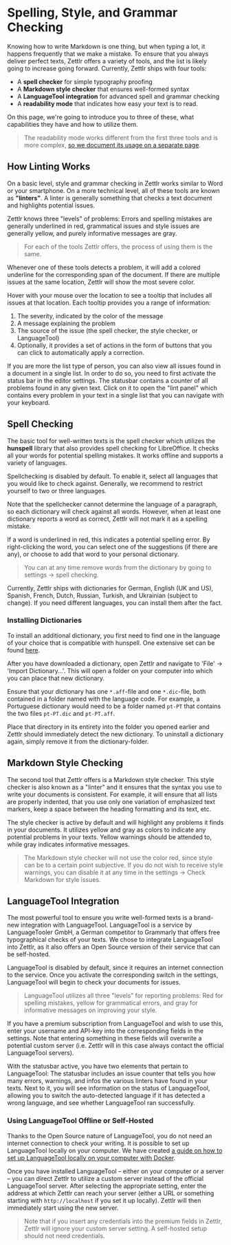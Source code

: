 # Spelling, Style, and Grammar Checking

Knowing how to write Markdown is one thing, but when typing a lot, it happens frequently that we make a mistake. To ensure that you always deliver perfect texts, Zettlr offers a variety of tools, and the list is likely going to increase going forward. Currently, Zettlr ships with four tools:

* A **spell checker** for simple typography proofing
* A **Markdown style checker** that ensures well-formed syntax
* A **LanguageTool integration** for advanced spell and grammar checking
* A **readability mode** that indicates how easy your text is to read.

On this page, we're going to introduce you to three of these, what capabilities they have and how to utilize them.

> The readability mode works different from the first three tools and is more complex, [so we document its usage on a separate page](../academic/readability.md).

## How Linting Works

On a basic level, style and grammar checking in Zettlr works similar to Word or your smartphone. On a more technical level, all of these tools are known as **"linters"**. A linter is generally something that checks a text document and highlights potential issues.

Zettlr knows three "levels" of problems: Errors and spelling mistakes are generally underlined in red, grammatical issues and style issues are generally yellow, and purely informative messages are gray.

> For each of the tools Zettlr offers, the process of using them is the same.

Whenever one of these tools detects a problem, it will add a colored underline for the corresponding span of the document. If there are multiple issues at the same location, Zettlr will show the most severe color.

Hover with your mouse over the location to see a tooltip that includes all issues at that location. Each tooltip provides you a range of information:

1. The severity, indicated by the color of the message
2. A message explaining the problem
3. The source of the issue (the spell checker, the style checker, or LanguageTool)
4. Optionally, it provides a set of actions in the form of buttons that you can click to automatically apply a correction.

If you are more the list type of person, you can also view all issues found in a document in a single list. In order to do so, you need to first activate the status bar in the editor settings. The statusbar contains a counter of all problems found in any given text. Click on it to open the "lint panel" which contains every problem in your text in a single list that you can navigate with your keyboard.

## Spell Checking

The basic tool for well-written texts is the spell checker which utilizes the **hunspell** library that also provides spell checking for LibreOffice. It checks all your words for potential spelling mistakes. It works offline and supports a variety of languages.

Spellchecking is disabled by default. To enable it, select all languages that you would like to check against. Generally, we recommend to restrict yourself to two or three languages.

Note that the spellchecker cannot determine the language of a paragraph, so each dictionary will check against all words. However, when at least one dictionary reports a word as correct, Zettlr will not mark it as a spelling mistake.

If a word is underlined in red, this indicates a potential spelling error. By right-clicking the word, you can select one of the suggestions (if there are any), or choose to add that word to your personal dictionary.

> You can at any time remove words from the dictionary by going to settings &rarr; spell checking.

Currently, Zettlr ships with dictionaries for German, English (UK and US), Spanish, French, Dutch, Russian, Turkish, and Ukrainian (subject to change). If you need different languages, you can install them after the fact.

### Installing Dictionaries

To install an additional dictionary, you first need to find one in the language of your choice that is compatible with hunspell. One extensive set can be found [here](https://github.com/wooorm/dictionaries/tree/main/dictionaries).

After you have downloaded a dictionary, open Zettlr and navigate to 'File' &rarr; 'Import Dictionary…'. This will open a folder on your computer into which you can place that new dictionary.

Ensure that your dictionary has one `*.aff`-file and one `*.dic`-file, both contained in a folder named with the language code. For example, a Portuguese dictionary would need to be a folder named `pt-PT` that contains the two files `pt-PT.dic` and `pt-PT.aff`.

Place that directory in its entirety into the folder you opened earlier and Zettlr should immediately detect the new dictionary. To uninstall a dictionary again, simply remove it from the dictionary-folder.

## Markdown Style Checking

The second tool that Zettlr offers is a Markdown style checker. This style checker is also known as a "linter" and it ensures that the syntax you use to write your documents is consistent. For example, it will ensure that all lists are properly indented, that you use only one variation of emphasized text markers, keep a space between the heading formatting and its text, etc.

The style checker is active by default and will highlight any problems it finds in your documents. It utilizes yellow and gray as colors to indicate any potential problems in your texts. Yellow warnings should be attended to, while gray indicates informative messages.

> The Markdown style checker will not use the color red, since style can be to a certain point subjective. If you do not wish to receive style warnings, you can disable it at any time in the settings &rarr; Check Markdown for style issues.

## LanguageTool Integration

The most powerful tool to ensure you write well-formed texts is a brand-new integration with LanguageTool. LanguageTool is a service by LanguageTooler GmbH, a German competitor to Grammarly that offers free typographical checks of your texts. We chose to integrate LanguageTool into Zettlr, as it also offers an Open Source version of their service that can be self-hosted.

LanguageTool is disabled by default, since it requires an internet connection to the service. Once you activate the corresponding switch in the settings, LanguageTool will begin to check your documents for issues.

> LanguageTool utilizes all three "levels" for reporting problems: Red for spelling mistakes, yellow for grammatical errors, and gray for informative messages on improving your style.

If you have a premium subscription from LanguageTool and wish to use this, enter your username and API-key into the corresponding fields in the settings. Note that entering something in these fields will overwrite a potential custom server (i.e. Zettlr will in this case always contact the official LanguageTool servers).

With the statusbar active, you have two elements that pertain to LanguageTool: The statusbar includes an issue counter that tells you how many errors, warnings, and infos the various linters have found in your texts. Next to it, you will see information on the status of LanguageTool, allowing you to switch the auto-detected language if it has detected a wrong language, and see whether LanguageTool ran successfully.

### Using LanguageTool Offline or Self-Hosted

Thanks to the Open Source nature of LanguageTool, you do not need an internet connection to check your writing. It is possible to set up LanguageTool locally on your computer. We have created [a guide on how to set up LanguageTool locally on your computer with Docker](../guides/languagetool-local.md).

Once you have installed LanguageTool – either on your computer or a server – you can direct Zettlr to utilize a custom server instead of the official LanguageTool server. After selecting the appropriate setting, enter the address at which Zettlr can reach your server (either a URL or something starting with `http://localhost` if you set it up locally). Zettlr will then immediately start using the new server.

> Note that if you insert any credentials into the premium fields in Zettlr, Zettlr will ignore your custom server setting. A self-hosted setup should not need credentials.
